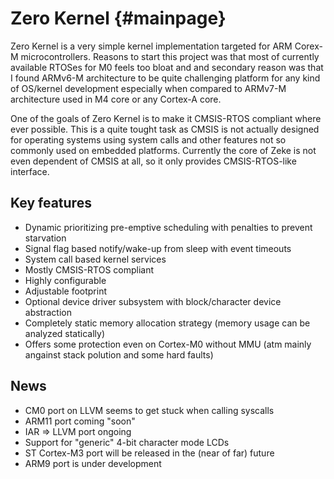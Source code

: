Zero Kernel    {#mainpage}
===========

Zero Kernel is a very simple kernel implementation targeted for ARM Corex-M
microcontrollers. Reasons to start this project was that most of currently
available RTOSes for M0 feels too bloat and and secondary reason was that I
found ARMv6-M architecture to be quite challenging platform for any kind of
OS/kernel development especially when compared to ARMv7-M architecture used in
M4 core or any Cortex-A core.

One of the goals of Zero Kernel is to make it CMSIS-RTOS compliant where ever
possible. This is a quite tought task as CMSIS is not actually designed for
operating systems using system calls and other features not so commonly used on
embedded platforms. Currently the core of Zeke is not even dependent of CMSIS at
all, so it only provides CMSIS-RTOS-like interface.


Key features
------------
- Dynamic prioritizing pre-emptive scheduling with penalties to prevent
  starvation
- Signal flag based notify/wake-up from sleep with event timeouts
- System call based kernel services
- Mostly CMSIS-RTOS compliant
- Highly configurable
- Adjustable footprint
- Optional device driver subsystem with block/character device abstraction
- Completely static memory allocation strategy (memory usage can be analyzed
  statically)
- Offers some protection even on Cortex-M0 without MMU (atm mainly angainst
  stack polution and some hard faults)

News
----
- CM0 port on LLVM seems to get stuck when calling syscalls
- ARM11 port coming "soon"
- IAR => LLVM port ongoing
- Support for "generic" 4-bit character mode LCDs
- ST Cortex-M3 port will be released in the (near of far) future
- ARM9 port is under development

